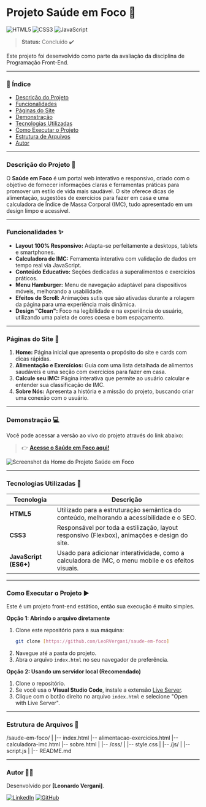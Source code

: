 # Projeto Saúde em Foco 🥗

![HTML5](https://img.shields.io/badge/html5-%23E34F26.svg?style=for-the-badge&logo=html5&logoColor=white)
![CSS3](https://img.shields.io/badge/css3-%231572B6.svg?style=for-the-badge&logo=css3&logoColor=white)
![JavaScript](https://img.shields.io/badge/javascript-%23323330.svg?style=for-the-badge&logo=javascript&logoColor=%23F7DF1E)

> **Status:** Concluído ✔️

Este projeto foi desenvolvido como parte da avaliação da disciplina de Programação Front-End.

---

### 📖 Índice

* [Descrição do Projeto](#descrição-do-projeto-🎯)
* [Funcionalidades](#funcionalidades-✨)
* [Páginas do Site](#páginas-do-site-📄)
* [Demonstração](#demonstração-💻)
* [Tecnologias Utilizadas](#tecnologias-utilizadas-🚀)
* [Como Executar o Projeto](#como-executar-o-projeto-▶️)
* [Estrutura de Arquivos](#estrutura-de-arquivos-📂)
* [Autor](#autor-👨‍💻)

---

### Descrição do Projeto 🎯

O **Saúde em Foco** é um portal web interativo e responsivo, criado com o objetivo de fornecer informações claras e ferramentas práticas para promover um estilo de vida mais saudável. O site oferece dicas de alimentação, sugestões de exercícios para fazer em casa e uma calculadora de Índice de Massa Corporal (IMC), tudo apresentado em um design limpo e acessível.

---

### Funcionalidades ✨

-   **Layout 100% Responsivo:** Adapta-se perfeitamente a desktops, tablets e smartphones.
-   **Calculadora de IMC:** Ferramenta interativa com validação de dados em tempo real via JavaScript.
-   **Conteúdo Educativo:** Seções dedicadas a superalimentos e exercícios práticos.
-   **Menu Hamburger:** Menu de navegação adaptável para dispositivos móveis, melhorando a usabilidade.
-   **Efeitos de Scroll:** Animações sutis que são ativadas durante a rolagem da página para uma experiência mais dinâmica.
-   **Design "Clean":** Foco na legibilidade e na experiência do usuário, utilizando uma paleta de cores coesa e bom espaçamento.

---

### Páginas do Site 📄

1.  **Home:** Página inicial que apresenta o propósito do site e cards com dicas rápidas.
2.  **Alimentação e Exercícios:** Guia com uma lista detalhada de alimentos saudáveis e uma seção com exercícios para fazer em casa.
3.  **Calcule seu IMC:** Página interativa que permite ao usuário calcular e entender sua classificação de IMC.
4.  **Sobre Nós:** Apresenta a história e a missão do projeto, buscando criar uma conexão com o usuário.

---

### Demonstração 💻

Você pode acessar a versão ao vivo do projeto através do link abaixo:

> 👉 **[Acesse o Saúde em Foco aqui!](https://saude-em-foco-six.vercel.app/)**

![Screenshot da Home do Projeto Saúde em Foco](https://imgur.com/xAWdgD9)

---

### Tecnologias Utilizadas 🚀

| Tecnologia | Descrição |
|-----------|-----------|
| **HTML5** | Utilizado para a estruturação semântica do conteúdo, melhorando a acessibilidade e o SEO. |
| **CSS3** | Responsável por toda a estilização, layout responsivo (Flexbox), animações e design do site. |
| **JavaScript (ES6+)** | Usado para adicionar interatividade, como a calculadora de IMC, o menu mobile e os efeitos visuais. |

---

### Como Executar o Projeto ▶️

Este é um projeto front-end estático, então sua execução é muito simples.

**Opção 1: Abrindo o arquivo diretamente**

1.  Clone este repositório para a sua máquina:
    ```bash
    git clone [https://github.com/LeoRVergani/saude-em-foco]
    ```
2.  Navegue até a pasta do projeto.
3.  Abra o arquivo `index.html` no seu navegador de preferência.

**Opção 2: Usando um servidor local (Recomendado)**

1.  Clone o repositório.
2.  Se você usa o **Visual Studio Code**, instale a extensão [Live Server](https://marketplace.visualstudio.com/items?itemName=ritwickdey.LiveServer).
3.  Clique com o botão direito no arquivo `index.html` e selecione "Open with Live Server".

---

### Estrutura de Arquivos 📂

/saude-em-foco/
|
|-- index.html
|-- alimentacao-exercicios.html
|-- calculadora-imc.html
|-- sobre.html
|
|-- /css/
|   |-- style.css
|
|-- /js/
|   |-- script.js
|
|-- README.md


---

### Autor 👨‍💻

Desenvolvido por **[Leonardo Vergani]**.

[![LinkedIn](https://img.shields.io/badge/linkedin-%230077B5.svg?style=for-the-badge&logo=linkedin&logoColor=white)](https://www.linkedin.com/in/LeoRVergani/)
[![GitHub](https://img.shields.io/badge/github-%23121011.svg?style=for-the-badge&logo=github&logoColor=white)](https://github.com/LeoRVergani)







